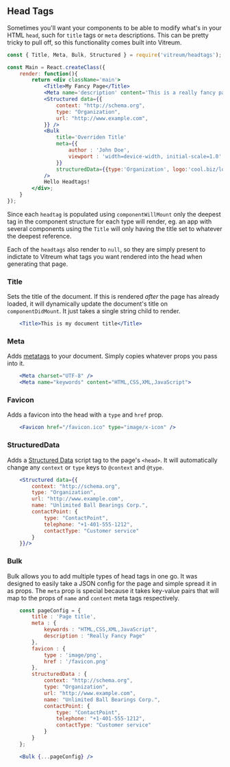 ## Head Tags
Sometimes you'll want your components to be able to modify what's in your HTML `head`, such for `title` tags or `meta` descriptions. This can be pretty tricky to pull off, so this functionality comes built into Vitreum.

```jsx
const { Title, Meta, Bulk, Structured } = require('vitreum/headtags');

const Main = React.createClass({
	render: function(){
		return <div className='main'>
			<Title>My Fancy Page</Title>
			<Meta name='description' content='This is a really fancy page.' />
			<Structured data={{
				context: "http://schema.org",
				type: "Organization",
				url: "http://www.example.com",
			}} />
			<Bulk
				title='Overriden Title'
				meta={{
					author : 'John Doe',
					viewport : 'width=device-width, initial-scale=1.0'
				}}
				structuredData={{type:'Organization', logo:'cool.biz/logo.png'}}
			/>
			Hello Headtags!
		</div>;
	}
});
```

Since each `headtag` is populated using `componentWillMount` only the deepest tag in the component structure for each type will render, eg. an app with several components using the `Title` will only having the title set to whatever the deepest reference.

Each of the `headtags` also render to `null`, so they are simply present to indictate to Vitreum what tags you want rendered into the head when generating that page.


### Title
Sets the title of the document. If this is rendered _after_ the page has already loaded, it will dynamically update the document's title on `componentDidMount`. It just takes a single string child to render.

```jsx
	<Title>This is my document title</Title>
```

### Meta
Adds [metatags](https://www.w3schools.com/tags/tag_meta.asp) to your document. Simply copies whatever props you pass into it.

```jsx
	<Meta charset="UTF-8" />
	<Meta name="keywords" content="HTML,CSS,XML,JavaScript">
```

### Favicon
Adds a favicon into the head with a `type` and `href` prop.

```jsx
	<Favicon href="/favicon.ico" type="image/x-icon" />
```

### StructuredData
Adds a [Structured Data](https://developers.google.com/search/docs/guides/intro-structured-data) script tag to the page's `<head>`. It will automatically change any `context` or `type` keys to `@context` and `@type`.

```jsx
	<Structured data={{
		context: "http://schema.org",
		type: "Organization",
		url: "http://www.example.com",
		name: "Unlimited Ball Bearings Corp.",
		contactPoint: {
			type: "ContactPoint",
			telephone: "+1-401-555-1212",
			contactType: "Customer service"
		}
	}}/>
```

### Bulk
Bulk allows you to add multiple types of head tags in one go. It was designed to easily take a JSON config for the page and simple spread it in as props. The `meta` prop is special because it takes key-value pairs that will map to the props of `name` and `content` meta tags respectively.

```jsx
	const pageConfig = {
		title : 'Page title',
		meta : {
			keywords : "HTML,CSS,XML,JavaScript",
			description : "Really Fancy Page"
		},
		favicon : {
			type : 'image/png',
			href : '/favicon.png'
		},
		structuredData : {
			context: "http://schema.org",
			type: "Organization",
			url: "http://www.example.com",
			name: "Unlimited Ball Bearings Corp.",
			contactPoint: {
				type: "ContactPoint",
				telephone: "+1-401-555-1212",
				contactType: "Customer service"
			}
		}
	};

	<Bulk {...pageConfig} />
```